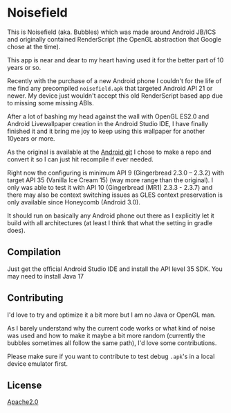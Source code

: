 # Noisefield

This is Noisefield (aka. Bubbles) which was made around Android JB/ICS and originally contained RenderScript (the OpenGL abstraction that Google chose at the time).

This app is near and dear to my heart having used it for the better part of 10 years or so.

Recently with the purchase of a new Android phone I couldn't for the life of me find any precompiled `noisefield.apk` that targeted Android API 21 or newer. My device just wouldn't accept this old RenderScript based app due to missing some missing ABIs.

After a lot of bashing my head against the wall with OpenGL ES2.0 and Android Livewallpaper creation in the Android Studio IDE, I have finally finished it and it bring me joy to keep using this wallpaper for another 10years or more.

As the original is available at the [Android git](https://android.googlesource.com/platform/packages/wallpapers/NoiseField/+/94eec8049435f00040effa703683db0610224447) I chose to make a repo and convert it so I can just hit recompile if ever needed.

Right now the configuring is minimum API 9 (Gingerbread 2.3.0 – 2.3.2) with target API 35 (Vanilla Ice Cream 15) (way more range than the original).
I only was able to test it with API 10 (Gingerbread (MR1) 2.3.3 - 2.3.7) and there may also be context switching issues as GLES context preservation is only available since Honeycomb (Android 3.0).

It should run on basically any Android phone out there as I explicitly let it build with all architectures (at least I think that what the setting in gradle does).

## Compilation

Just get the official Android Studio IDE and install the API level 35 SDK.
You may need to install Java 17

## Contributing

I'd love to try and optimize it a bit more but I am no Java or OpenGL man.

As I barely understand why the current code works or what kind of noise was used and how to make it maybe a bit more random (currently the bubbles sometimes all follow the same path), I'd love some contributions.

Please make sure if you want to contribute to test debug `.apk`'s in a local device emulator first.

## License

[Apache2.0](https://choosealicense.com/licenses/apache-2.0/)
